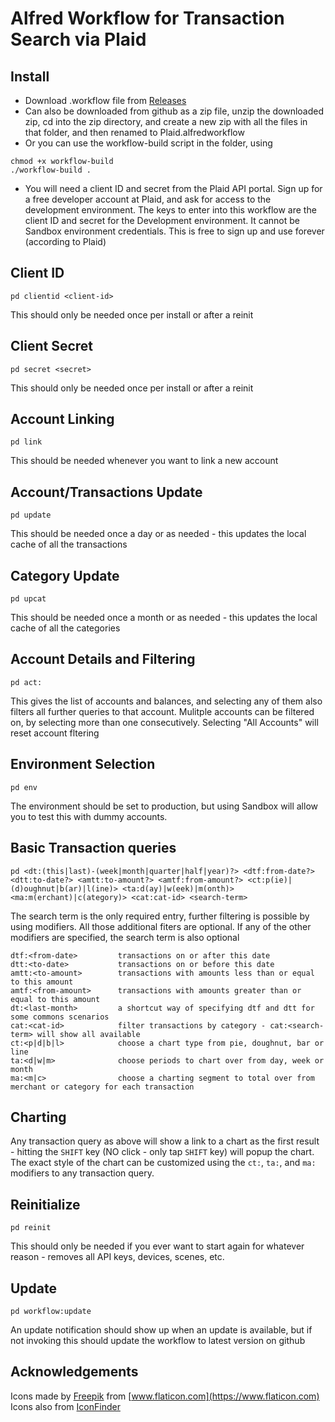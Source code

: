 # Alfred  Workflow for Transaction Search via Plaid

## Install

* Download .workflow file from [Releases](https://github.com/schwark/alfred-plaid/releases)
* Can also be downloaded from github as a zip file, unzip the downloaded zip, cd into the zip directory, and create a new zip with all the files in that folder, and then renamed to Plaid.alfredworkflow
* Or you can use the workflow-build script in the folder, using
```
chmod +x workflow-build
./workflow-build . 
```
* You will need a client ID and secret from the Plaid API portal. Sign up for a free developer account at Plaid, and ask for access to the development environment. The keys to enter into this workflow are the client ID and secret for the Development environment. It cannot be Sandbox environment credentials. This is free to sign up and use forever (according to Plaid)

## Client ID

```
pd clientid <client-id>
```
This should only be needed once per install or after a reinit

## Client Secret

```
pd secret <secret>
```
This should only be needed once per install or after a reinit

## Account Linking

```
pd link
```
This should be needed whenever you want to link a new account


## Account/Transactions Update

```
pd update
```
This should be needed once a day or as needed - this updates the local cache of all the transactions

## Category Update

```
pd upcat
```
This should be needed once a month or as needed - this updates the local cache of all the categories

## Account Details and Filtering

```
pd act:
```
This gives the list of accounts and balances, and selecting any of them also filters all further queries to that account. Mulitple accounts can be filtered on, by selecting more than one consecutively. Selecting "All Accounts" will reset account fltering

## Environment Selection

```
pd env
```
The environment should be set to production, but using Sandbox will allow you to test this with dummy accounts.

## Basic Transaction queries

```
pd <dt:(this|last)-(week|month|quarter|half|year)?> <dtf:from-date?> <dtt:to-date?> <amtt:to-amount?> <amtf:from-amount?> <ct:p(ie)|(d)oughnut|b(ar)|l(ine)> <ta:d(ay)|w(eek)|m(onth)> <ma:m(erchant)|c(ategory)> <cat:cat-id> <search-term> 
```
The search term is the only required entry, further filtering is possible by using modifiers. All those additional fiters are optional. If any of the other modifiers are specified, the search term is also optional

```
dtf:<from-date>         transactions on or after this date
dtt:<to-date>           transactions on or before this date
amtt:<to-amount>        transactions with amounts less than or equal to this amount
amtf:<from-amount>      transactions with amounts greater than or equal to this amount
dt:<last-month>         a shortcut way of specifying dtf and dtt for some commons scenarios
cat:<cat-id>            filter transactions by category - cat:<search-term> will show all available
ct:<p|d|b|l>            choose a chart type from pie, doughnut, bar or line
ta:<d|w|m>              choose periods to chart over from day, week or month
ma:<m|c>                choose a charting segment to total over from merchant or category for each transaction
```

## Charting

Any transaction query as above will show a link to a chart as the first result - hitting the `SHIFT` key (NO click - only tap `SHIFT` key) will popup the chart. The exact style of the chart can be customized using the `ct:`, `ta:`, and `ma:` modifiers to any transaction query.

## Reinitialize

```
pd reinit
```
This should only be needed if you ever want to start again for whatever reason - removes all API keys, devices, scenes, etc.

## Update

```
pd workflow:update
```
An update notification should show up when an update is available, but if not invoking this should update the workflow to latest version on github

## Acknowledgements

Icons made by [Freepik](https://www.flaticon.com/authors/freepik) from [www.flaticon.com](https://www.flaticon.com)  
Icons also from [IconFinder](https://www.iconfinder.com/)